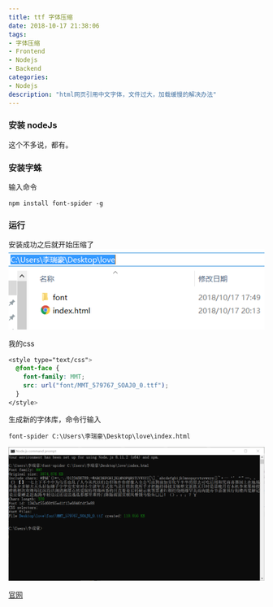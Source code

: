 ```yaml
---
title: ttf 字体压缩
date: 2018-10-17 21:38:06
tags:
- 字体压缩
- Frontend
- Nodejs
- Backend
categories:
- Nodejs
description: "html网页引用中文字体，文件过大，加载缓慢的解决办法"
---
```

### 安装 nodeJs
这个不多说，都有。
### 安装字蛛
输入命令
```
npm install font-spider -g
```
### 运行
安装成功之后就开始压缩了
![文件结构](images/menu.png)

我的css
```css
<style type="text/css">
  @font-face {
    font-family: MMT;
    src: url("font/MMT_579767_SOAJ0_0.ttf");
  }
</style>
```
生成新的字体库，命令行输入
```
font-spider C:\Users\李瑞豪\Desktop\love\index.html
```
![执行结果](images/jieguo.png)

[官网](http://font-spider.org)